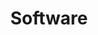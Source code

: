 ---
layout: topic
title: Software
description: The future of Desktop Computing
cover:
  height: medium
  image: bg01.jpg
  background: orange
namespace: software
priority: 1
permalink: /software/
lang: en
---